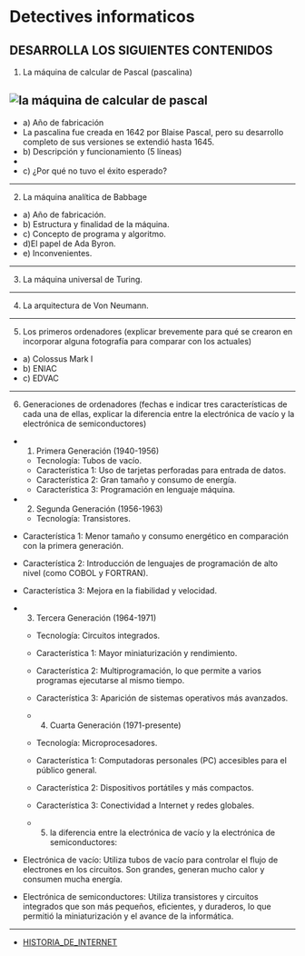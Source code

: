 # Detectives informaticos 
## DESARROLLA LOS SIGUIENTES CONTENIDOS
1) La máquina de calcular de Pascal (pascalina)
 ## ![la máquina de calcular de pascal](https://github.com/user-attachments/assets/93b13f4c-3b0f-47f7-aaaf-74798fae9a11)

* a) Año de fabricación
* La pascalina fue creada en 1642 por Blaise Pascal, pero su desarrollo completo de sus versiones se extendió hasta 1645.
* b) Descripción y funcionamiento (5 líneas)
* 
* c) ¿Por qué no tuvo el éxito esperado?
***
2) La máquina analítica de Babbage
* a) Año de fabricación.
* b) Estructura y finalidad de la máquina.
* c) Concepto de programa y algoritmo.
* d)El papel de Ada Byron.
* e) Inconvenientes.
***
3) La máquina universal de Turing.
***
4) La arquitectura de Von Neumann.
***
5) Los primeros ordenadores (explicar brevemente para qué se crearon en incorporar alguna fotografía para comparar con los actuales)
* a) Colossus Mark I
* b) ENIAC 
* c) EDVAC
***
6) Generaciones de ordenadores (fechas e indicar tres características de cada una de ellas, explicar la diferencia entre la electrónica de vacío y la electrónica de semiconductores)
* 1) Primera Generación (1940-1956)
   * Tecnología: Tubos de vacío.
   * Característica 1: Uso de tarjetas perforadas para entrada de datos.
   * Característica 2: Gran tamaño y consumo de energía.
   * Característica 3: Programación en lenguaje máquina.
 * 2) Segunda Generación (1956-1963)

   * Tecnología: Transistores.
  *  Característica 1: Menor tamaño y consumo energético en comparación con la primera generación.
  *  Característica 2: Introducción de lenguajes de programación de alto nivel (como COBOL y FORTRAN).
  *  Característica 3: Mejora en la fiabilidad y velocidad.
* 3) Tercera Generación (1964-1971)

  *  Tecnología: Circuitos integrados.
  * Característica 1: Mayor miniaturización y rendimiento.
  *  Característica 2: Multiprogramación, lo que permite a varios programas ejecutarse al mismo tiempo.
  *  Característica 3: Aparición de sistemas operativos más avanzados.
  *  4) Cuarta Generación (1971-presente)

   * Tecnología: Microprocesadores.
   * Característica 1: Computadoras personales (PC) accesibles para el público general.
   * Característica 2: Dispositivos portátiles y más compactos.
   * Característica 3: Conectividad a Internet y redes globales.
  
  * 5) la diferencia entre la electrónica de vacío y la electrónica de semiconductores:

* Electrónica de vacío: Utiliza tubos de vacío para controlar el flujo de electrones en los circuitos. Son grandes, generan mucho calor y consumen mucha energía.
* Electrónica de semiconductores: Utiliza transistores y circuitos integrados que son más pequeños, eficientes, y duraderos, lo que permitió la miniaturización y el avance de la informática.
***

* [HISTORIA_DE_INTERNET](/data/HISTORIA_DE_INTERNET.md)
